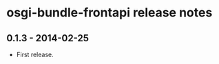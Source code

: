 osgi-bundle-frontapi release notes
==================================

0.1.3 - 2014-02-25
------------------
- First release.
